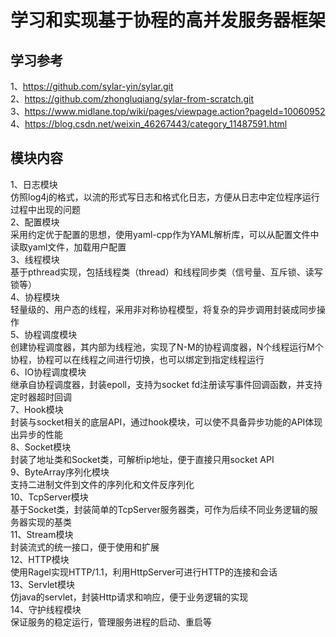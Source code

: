 # 学习和实现基于协程的高并发服务器框架
## 学习参考
1、https://github.com/sylar-yin/sylar.git  
2、https://github.com/zhongluqiang/sylar-from-scratch.git  
3、https://www.midlane.top/wiki/pages/viewpage.action?pageId=10060952  
4、https://blog.csdn.net/weixin_46267443/category_11487591.html  
## 模块内容
1、日志模块  
仿照log4j的格式，以流的形式写日志和格式化日志，方便从日志中定位程序运行过程中出现的问题  
2、配置模块  
采用约定优于配置的思想，使用yaml-cpp作为YAML解析库，可以从配置文件中读取yaml文件，加载用户配置  
3、线程模块  
基于pthread实现，包括线程类（thread）和线程同步类（信号量、互斥锁、读写锁等）  
4、协程模块  
轻量级的、用户态的线程，采用非对称协程模型，将复杂的异步调用封装成同步操作  
5、协程调度模块  
创建协程调度器，其内部为线程池，实现了N-M的协程调度器，N个线程运行M个协程，协程可以在线程之间进行切换，也可以绑定到指定线程运行  
6、IO协程调度模块  
继承自协程调度器，封装epoll，支持为socket fd注册读写事件回调函数，并支持定时器超时回调  
7、Hook模块  
封装与socket相关的底层API，通过hook模块，可以使不具备异步功能的API体现出异步的性能  
8、Socket模块  
封装了地址类和Socket类，可解析ip地址，便于直接只用socket API  
9、ByteArray序列化模块  
支持二进制文件到文件的序列化和文件反序列化  
10、TcpServer模块  
基于Socket类，封装简单的TcpServer服务器类，可作为后续不同业务逻辑的服务器实现的基类  
11、Stream模块  
封装流式的统一接口，便于使用和扩展  
12、HTTP模块  
使用Ragel实现HTTP/1.1，利用HttpServer可进行HTTP的连接和会话  
13、Servlet模块  
仿java的servlet，封装Http请求和响应，便于业务逻辑的实现  
14、守护线程模块  
保证服务的稳定运行，管理服务进程的启动、重启等  
